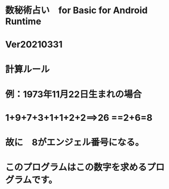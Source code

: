 # 数秘術占い　for Basic for Android Runtime
# Ver20210331
# 計算ルール
# 例：1973年11月22日生まれの場合
# 1+9+7+3+1+1+2+2==>26 ==2+6=8
# 故に　8がエンジェル番号になる。

# このプログラムはこの数字を求めるプログラムです。






